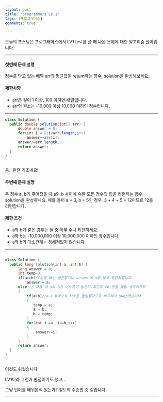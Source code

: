 ```yaml
---
layout: post
title: "programmers LV.1"
tags: [프로그래머스]
comments: true

---
```


오늘의 포스팅은 프로그래머스에서 LV1 test를 풀 때
나온 문제에 대한 알고리즘 풀이입니다.

---

#### 첫번째 문제 설명

정수를 담고 있는 배열 arr의 평균값을 return하는 함수, solution을 완성해보세요.

#### 제한사항
<ul>
<li>arr은 길이 1 이상, 100 이하인 배열입니다.</li>
<li>arr의 원소는 -10,000 이상 10,000 이하인 정수입니다.</li>
</ul>

---

```java
class Solution {
  public double solution(int[] arr) {
      double answer = 0;
      for(int i = 0;i<arr.length;i++)
          answer+=arr[i];
      answer/=arr.length;
      return answer;
  }
}
      
```
음.. 완전 기초네요!

#### 두번째 문제 설명
두 정수 a, b가 주어졌을 때 a와 b 사이에 속한 모든 정수의 합을 리턴하는 함수, solution을 완성하세요.
예를 들어 a = 3, b = 5인 경우, 3 + 4 + 5 = 12이므로 12를 리턴합니다.

#### 제한 조건
<ul>
<li>a와 b가 같은 경우는 둘 중 아무 수나 리턴하세요.</li>
<li>a와 b는 -10,000,000 이상 10,000,000 이하인 정수입니다.</li>
<li>a와 b의 대소관계는 정해져있지 않습니다.</li>
</ul>

---

```java

class Solution {
  public long solution(int a, int b) {
      long answer = 0;
      int temp=0;
      if(a==b)//같을 때는 상관없으니 answer에 a를 넣고 리턴시킵니다.
          answer = a;
      else // 다를 때 a와 b가 어느쪽이 높은지 확인후 for문을 돌릴 생각이므로
      {
          if(a>b)//a-> b쪽으로 for문 돌릴생각으로 비교해서 swap했습니다.
          { 
             temp = a;
             a = b;
             b = temp;
          }
          for(int i =a ;i<=b;i++)
          {
              answer+=i;
          }
      }
      return answer;
  }
}
      
```

이것도 쉬웠습니다.

LV1이라 그런가 만점이기도 했고..

그냥 언어를 배워본적 있는가? 정도의 수준인 것 같습니다.

---
